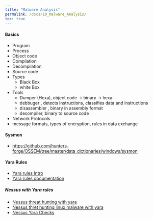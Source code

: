 ```yaml
---
title: "Malware Analysis"
permalink: /docs/10_Malware_Analysis/
toc: true
---
```


#### Basics
- Program
- Process
- Object code 
- Compilation
- Decompilation
- Source code 
- Types 
  - Black Box
  - white Box 
- Tools 
  - Dumper (Hexa), object code -> binary -> hexa 
  - debbuger , detects instructions, classifies data and instructions
  - disassembler ,  binary in assembly format
  - decompiler, binary to source code
- Network Protocols
- message formats, types of encryption, rules in data exchange 


#### Sysmon
- https://github.com/hunters-forge/OSSEM/tree/master/data_dictionaries/windows/sysmon

#### Yara Rules
- [Yara rules Intro](https://yararules.com/)
- [Yara rules documentation](https://yara.readthedocs.io/en/v3.4.0/index.html)

##### Nessus with Yara rules
- [Nessus threat hunting with yara](https://www.tenable.com/blog/threat-hunting-with-yara-and-nessus)
- [Nessus thret hunting linux malware with yara](https://www.tenable.com/blog/hunting-linux-malware-with-yara)
- [Nessus Yara Checks](https://community.tenable.com/s/article/Supported-Yara-Checks)
